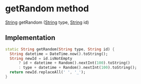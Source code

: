 


# getRandom method








[String](https://api.flutter.dev/flutter/dart-core/String-class.html) getRandom
([String](https://api.flutter.dev/flutter/dart-core/String-class.html) type, [String](https://api.flutter.dev/flutter/dart-core/String-class.html) id)








## Implementation

```dart
static String getRandom(String type, String id) {
  String datetime = DateTime.now().toString();
  String newId = id.isNotEmpty
      ? id + datetime + Random().nextInt(100).toString()
      : type + datetime + Random().nextInt(100).toString();
  return newId.replaceAll(' ', '_');
}
```







